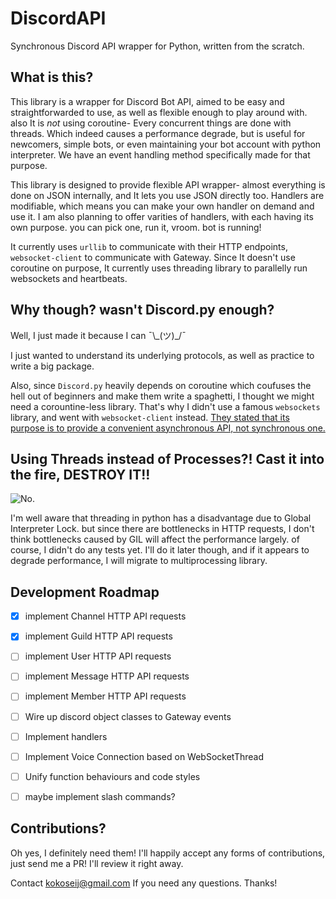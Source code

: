 # DiscordAPI
Synchronous Discord API wrapper for Python, written from the scratch.

## What is this?
This library is a wrapper for Discord Bot API, aimed to be easy and straightforwarded to use, as well as flexible enough to play around with. also It is *not* using coroutine- Every concurrent things are done with threads. Which indeed causes a performance degrade, but is useful for newcomers, simple bots, or even maintaining your bot account with python interpreter. We have an event handling method specifically made for that purpose.

This library is designed to provide flexible API wrapper- almost everything is done on JSON internally, and It lets you use JSON directly too. Handlers are modifiable, which means you can make your own handler on demand and use it. I am also planning to offer varities of handlers, with each having its own purpose. you can pick one, run it, vroom. bot is running!

It currently uses `urllib` to communicate with their HTTP endpoints, `websocket-client` to communicate with Gateway. 
Since It doesn't use coroutine on purpose, It currently uses threading library to parallelly run websockets and heartbeats.

## Why though? wasn't Discord.py enough?
Well, I just made it because I can ¯\\\_(ツ)\_/¯

I just wanted to understand its underlying protocols, as well as practice to write a big package.

Also, since `Discord.py` heavily depends on coroutine which coufuses the hell out of beginners and make them write a spaghetti,
I thought we might need a corountine-less library. That's why I didn't use a famous `websockets` library, and went with `websocket-client` instead. [They stated that its purpose is to provide a convenient asynchronous API, not synchronous one.](https://github.com/aaugustin/websockets/issues/173)

## Using Threads instead of Processes?! Cast it into the fire, DESTROY IT!!
![No.](https://media1.tenor.com/images/27364728e09d58e670154b50a59ca9c8/tenor.gif?itemid=5743603)

I'm well aware that threading in python has a disadvantage due to Global Interpreter Lock. but since there are bottlenecks in HTTP requests, I don't think bottlenecks caused by GIL will affect the performance largely. of course, I didn't do any tests yet. I'll do it later though, and if it appears to degrade performance, I will migrate to multiprocessing library.

## Development Roadmap
- [x] implement Channel HTTP API requests

- [x] implement Guild HTTP API requests

- [ ] implement User HTTP API requests

- [ ] implement Message HTTP API requests

- [ ] implement Member HTTP API requests

- [ ] Wire up discord object classes to Gateway events

- [ ] Implement handlers

- [ ] Implement Voice Connection based on WebSocketThread

- [ ] Unify function behaviours and code styles

- [ ] maybe implement slash commands?

## Contributions?
Oh yes, I definitely need them! I'll happily accept any forms of contributions, just send me a PR! I'll review it right away.

Contact kokoseij@gmail.com If you need any questions. Thanks!
